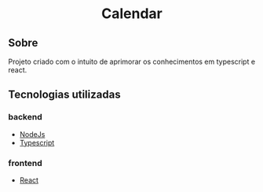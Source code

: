 <h1 align="center">Calendar</h1>

## Sobre

Projeto criado com o intuito de aprimorar os conhecimentos em typescript e react.

## Tecnologias utilizadas
### backend

- [NodeJs](https://nodejs.org/en/)
- [Typescript](https://www.typescriptlang.org/)

### frontend

- [React](https://pt-br.reactjs.org/)